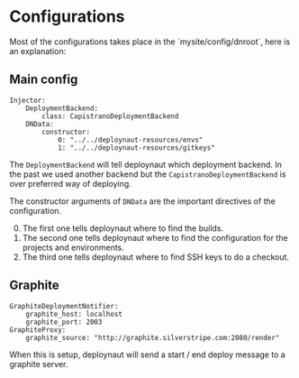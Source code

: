 # Configurations

Most of the configurations takes place in the ´mysite/config/dnroot´, here is an explanation:

## Main config

	Injector:
	    DeploymentBackend:
	        class: CapistranoDeploymentBackend
	    DNData:
	        constructor:
	            0: "../../deploynaut-resources/envs"
	            1: "../../deploynaut-resources/gitkeys"

The `DeploymentBackend` will tell deploynaut which deployment backend. In the past we used 
another backend but the `CapistranoDeploymentBackend` is over preferred way of deploying.

The constructor arguments of `DNData` are the important directives of the configuration.

0. The first one tells deploynaut where to find the builds.
1. The second one tells deploynaut where to find the configuration for the projects 
   and environments.
2. The third one tells deploynaut where to find SSH keys to do a checkout.

## Graphite

	GraphiteDeploymentNotifier:
	    graphite_host: localhost
	    graphite_port: 2003
	GraphiteProxy:
	    graphite_source: "http://graphite.silverstripe.com:2080/render"

When this is setup, deploynaut will send a start / end deploy message to a graphite server.

